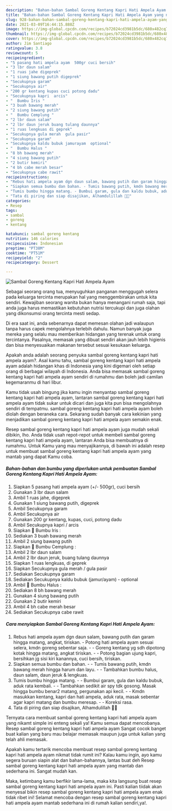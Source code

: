 ```yaml
---
description: "Bahan-bahan Sambal Goreng Kentang Kapri Hati Ampela Ayam yang nikmat dan Mudah Dibuat"
title: "Bahan-bahan Sambal Goreng Kentang Kapri Hati Ampela Ayam yang nikmat dan Mudah Dibuat"
slug: 928-bahan-bahan-sambal-goreng-kentang-kapri-hati-ampela-ayam-yang-nikmat-dan-mudah-dibuat
date: 2021-03-09T16:44:15.888Z
image: https://img-global.cpcdn.com/recipes/b72024cd3981b5dc/680x482cq70/sambal-goreng-kentang-kapri-hati-ampela-ayam-foto-resep-utama.jpg
thumbnail: https://img-global.cpcdn.com/recipes/b72024cd3981b5dc/680x482cq70/sambal-goreng-kentang-kapri-hati-ampela-ayam-foto-resep-utama.jpg
cover: https://img-global.cpcdn.com/recipes/b72024cd3981b5dc/680x482cq70/sambal-goreng-kentang-kapri-hati-ampela-ayam-foto-resep-utama.jpg
author: Jim Santiago
ratingvalue: 3.8
reviewcount: 5
recipeingredient:
- "5 pasang hati ampela ayam  500gr cuci bersih"
- "3 lbr daun salam"
- "1 ruas jahe digeprek"
- "1 siung bawang putih digeprek"
- "Secukupnya garam"
- "Secukupnya air"
- "200 gr kentang kupas cuci potong dadu"
- "Secukupnya kapri  arcis"
- "  Bumbu Iris "
- "3 buah bawang merah"
- "2 siung bawang putih"
- "  Bumbu Cemplung "
- "2 lbr daun salam"
- "2 lbr daun jeruk buang tulang daunnya"
- "1 ruas lengkuas di geprek"
- "Secukupnya gula merah  gula pasir"
- "Secukupnya garam"
- "Secukupnya kaldu bubuk jamurayam  optional"
- "  Bumbu Halus "
- "8 bh bawang merah"
- "4 siung bawang putih"
- "2 butir kemiri"
- "4 bh cabe merah besar"
- "Secukupnya cabe rawit"
recipeinstructions:
- "Rebus hati ampela ayam dgn daun salam, bawang putih dan garam hingga matang, angkat, tiriskan. Potong hati ampela ayam sesuai selera, kmdn goreng sebentar saja. - Goreng kentang yg sdh dipotong kotak hingga matang, angkat tiriskan. - Potong bagian ujung kapri, bersihkan jg sisi kiri kanannya, cuci bersih, tiriskan."
- "Siapkan semua bumbu dan bahan. - Tumis bawang putih, kmdn bawang merah hingga harum dan layu. - Tambahkan bumbu halus, daun salam, daun jeruk &amp; lengkuas."
- "Tumis bumbu hingga matang. - Bumbui garam, gula dan kaldu bubuk, aduk rata kembali.  - Tambahkan sedikit air spy tdk gosong. Masak hingga bumbu benar2 matang, pergunakan api kecil. - Kmdn masukkan kentang, kapri dan hati ampela, aduk rata, masak sebentar agar kapri matang dan bumbu meresap. - Koreksi rasa."
- "Tata di piring dan siap disajikan, Alhamdulillah 🙏😋"
categories:
- Resep
tags:
- sambal
- goreng
- kentang

katakunci: sambal goreng kentang 
nutrition: 146 calories
recipecuisine: Indonesian
preptime: "PT38M"
cooktime: "PT51M"
recipeyield: "2"
recipecategory: Dessert

---
```



![Sambal Goreng Kentang Kapri Hati Ampela Ayam](https://img-global.cpcdn.com/recipes/b72024cd3981b5dc/680x482cq70/sambal-goreng-kentang-kapri-hati-ampela-ayam-foto-resep-utama.jpg)

Sebagai seorang orang tua, menyuguhkan panganan menggugah selera pada keluarga tercinta merupakan hal yang menggembirakan untuk kita sendiri. Kewajiban seorang  wanita bukan hanya menangani rumah saja, tapi anda juga harus memastikan kebutuhan nutrisi tercukupi dan juga olahan yang dikonsumsi orang tercinta mesti sedap.

Di era  saat ini, anda sebenarnya dapat memesan olahan jadi walaupun tanpa harus capek mengolahnya terlebih dahulu. Namun banyak juga mereka yang selalu mau memberikan hidangan yang terenak untuk orang tercintanya. Pasalnya, memasak yang dibuat sendiri akan jauh lebih higienis dan bisa menyesuaikan makanan tersebut sesuai kesukaan keluarga. 



Apakah anda adalah seorang penyuka sambal goreng kentang kapri hati ampela ayam?. Asal kamu tahu, sambal goreng kentang kapri hati ampela ayam adalah hidangan khas di Indonesia yang kini digemari oleh setiap orang di berbagai wilayah di Indonesia. Anda bisa memasak sambal goreng kentang kapri hati ampela ayam sendiri di rumahmu dan boleh jadi camilan kegemaranmu di hari libur.

Kamu tidak usah bingung jika kamu ingin menyantap sambal goreng kentang kapri hati ampela ayam, lantaran sambal goreng kentang kapri hati ampela ayam tidak sukar untuk dicari dan juga kita pun bisa mengolahnya sendiri di tempatmu. sambal goreng kentang kapri hati ampela ayam boleh diolah dengan beraneka cara. Sekarang sudah banyak cara kekinian yang menjadikan sambal goreng kentang kapri hati ampela ayam semakin enak.

Resep sambal goreng kentang kapri hati ampela ayam juga mudah sekali dibikin, lho. Anda tidak usah repot-repot untuk membeli sambal goreng kentang kapri hati ampela ayam, lantaran Anda bisa membuatnya di rumahmu. Untuk Kamu yang mau menyajikannya, di bawah ini adalah resep untuk membuat sambal goreng kentang kapri hati ampela ayam yang mantab yang dapat Kamu coba.

<!--inarticleads1-->

##### Bahan-bahan dan bumbu yang diperlukan untuk pembuatan Sambal Goreng Kentang Kapri Hati Ampela Ayam:

1. Siapkan 5 pasang hati ampela ayam (+/- 500gr), cuci bersih
1. Gunakan 3 lbr daun salam
1. Ambil 1 ruas jahe, digeprek
1. Gunakan 1 siung bawang putih, digeprek
1. Ambil Secukupnya garam
1. Ambil Secukupnya air
1. Gunakan 200 gr kentang, kupas, cuci, potong dadu
1. Ambil Secukupnya kapri / arcis
1. Siapkan  🌠 Bumbu Iris :
1. Sediakan 3 buah bawang merah
1. Ambil 2 siung bawang putih
1. Siapkan  🌠 Bumbu Cemplung :
1. Ambil 2 lbr daun salam
1. Ambil 2 lbr daun jeruk, buang tulang daunnya
1. Siapkan 1 ruas lengkuas, di geprek
1. Siapkan Secukupnya gula merah / gula pasir
1. Sediakan Secukupnya garam
1. Sediakan Secukupnya kaldu bubuk (jamur/ayam) - optional
1. Ambil  🌠 Bumbu Halus :
1. Sediakan 8 bh bawang merah
1. Gunakan 4 siung bawang putih
1. Gunakan 2 butir kemiri
1. Ambil 4 bh cabe merah besar
1. Sediakan Secukupnya cabe rawit




<!--inarticleads2-->

##### Cara menyiapkan Sambal Goreng Kentang Kapri Hati Ampela Ayam:

1. Rebus hati ampela ayam dgn daun salam, bawang putih dan garam hingga matang, angkat, tiriskan. - Potong hati ampela ayam sesuai selera, kmdn goreng sebentar saja. - - Goreng kentang yg sdh dipotong kotak hingga matang, angkat tiriskan. - - Potong bagian ujung kapri, bersihkan jg sisi kiri kanannya, cuci bersih, tiriskan.
1. Siapkan semua bumbu dan bahan. - - Tumis bawang putih, kmdn bawang merah hingga harum dan layu. - - Tambahkan bumbu halus, daun salam, daun jeruk &amp; lengkuas.
1. Tumis bumbu hingga matang. - - Bumbui garam, gula dan kaldu bubuk, aduk rata kembali.  - - Tambahkan sedikit air spy tdk gosong. Masak hingga bumbu benar2 matang, pergunakan api kecil. - - Kmdn masukkan kentang, kapri dan hati ampela, aduk rata, masak sebentar agar kapri matang dan bumbu meresap. - - Koreksi rasa.
1. Tata di piring dan siap disajikan, Alhamdulillah 🙏😋




Ternyata cara membuat sambal goreng kentang kapri hati ampela ayam yang nikamt simple ini enteng sekali ya! Kamu semua dapat mencobanya. Resep sambal goreng kentang kapri hati ampela ayam Sangat cocok banget buat kalian yang baru mau belajar memasak maupun juga untuk kalian yang telah ahli memasak.

Apakah kamu tertarik mencoba membuat resep sambal goreng kentang kapri hati ampela ayam nikmat tidak rumit ini? Kalau kamu ingin, ayo kamu segera buruan siapin alat dan bahan-bahannya, lantas buat deh Resep sambal goreng kentang kapri hati ampela ayam yang mantab dan sederhana ini. Sangat mudah kan. 

Maka, ketimbang kamu berfikir lama-lama, maka kita langsung buat resep sambal goreng kentang kapri hati ampela ayam ini. Pasti kalian tiidak akan menyesal bikin resep sambal goreng kentang kapri hati ampela ayam enak tidak ribet ini! Selamat mencoba dengan resep sambal goreng kentang kapri hati ampela ayam mantab sederhana ini di rumah kalian sendiri,ya!.


